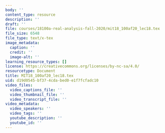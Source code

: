 ```yaml
---
body: ''
content_type: resource
description: ''
draft: ''
file: courses/18100a-real-analysis-fall-2020/mit18_100af20_lec18.tex
file_size: 6548
file_type: text/x-tex
image_metadata:
  caption: ''
  credit: ''
  image-alt: ''
learning_resource_types: []
license: https://creativecommons.org/licenses/by-nc-sa/4.0/
resourcetype: Document
title: MIT18_100af20_lec18.tex
uid: d19d0545-bf37-4cda-bed0-e1f7fcfadc10
video_files:
  video_captions_file: ''
  video_thumbnail_file: ''
  video_transcript_file: ''
video_metadata:
  video_speakers: ''
  video_tags: ''
  youtube_description: ''
  youtube_id: ''
---
```

